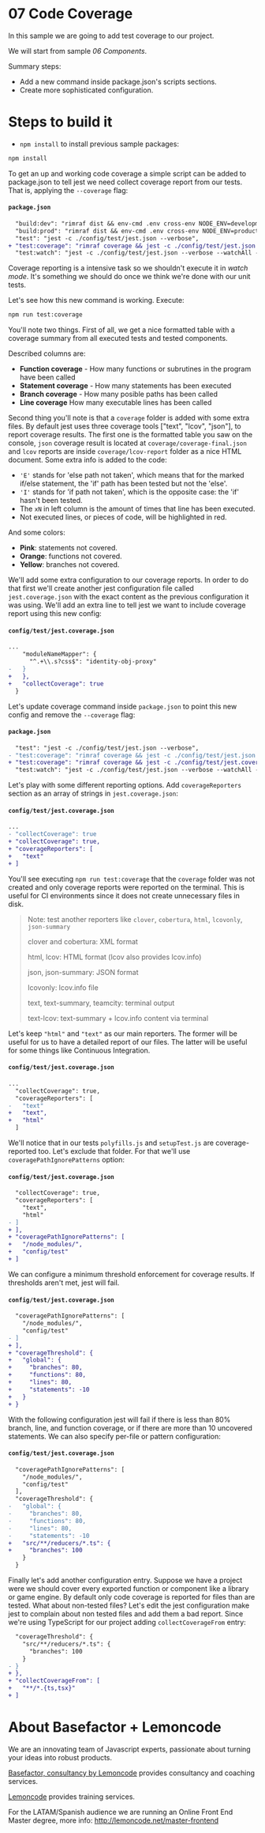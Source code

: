 # 07 Code Coverage

In this sample we are going to add test coverage to our project.

We will start from sample _06 Components_.

Summary steps:
 - Add a new command inside package.json's scripts sections.
 - Create more sophisticated configuration.

# Steps to build it

- `npm install` to install previous sample packages:

```bash
npm install
```

To get an up and working code coverage a simple script can be added to package.json to tell jest we need collect coverage report from our tests. That is, applying the `--coverage` flag:

#### `package.json`

```diff
  "build:dev": "rimraf dist && env-cmd .env cross-env NODE_ENV=development webpack --config ./config/webpack/app/dev.js",
  "build:prod": "rimraf dist && env-cmd .env cross-env NODE_ENV=production webpack -p --config ./config/webpack/app/prod.js",
  "test": "jest -c ./config/test/jest.json --verbose",
+ "test:coverage": "rimraf coverage && jest -c ./config/test/jest.json --verbose --coverage",
  "test:watch": "jest -c ./config/test/jest.json --verbose --watchAll -i"
```

Coverage reporting is a intensive task so we shouldn't execute it in _watch mode_. It's something we should do once we think we're done with our unit tests.

Let's see how this new command is working. Execute:

```bash
npm run test:coverage
```

You'll note two things. First of all, we get a nice formatted table with a coverage summary from all executed tests and tested components.

Described columns are:
- **Function coverage** -  How many functions or subrutines in the program have been called
- **Statement coverage** -  How many statements has been executed
- **Branch coverage** - How many posible paths has been called
- **Line coverage** How many executable lines has been called

Second thing you'll note is that a `coverage` folder is added with some extra files. By default jest uses three coverage tools ["text", "lcov", "json"], to report coverage results. The first one is the formatted table you saw on the console, `json` coverage result is located at `coverage/coverage-final.json` and `lcov` reports are inside `coverage/lcov-report` folder as a nice HTML document. Some extra info is added to the code:

- `'E'` stands for 'else path not taken', which means that for the marked if/else statement, the 'if' path has been tested but not the 'else'.
- `'I'` stands for 'if path not taken', which is the opposite case: the 'if' hasn't been tested.
- The `xN` in left column is the amount of times that line has been executed.
- Not executed lines, or pieces of code, will be highlighted in red.

And some colors:

- **Pink**: statements not covered.
- **Orange**: functions not covered.
- **Yellow**: branches not covered.

We'll add some extra configuration to our coverage reports. In order to do that first we'll create another jest configuration file called `jest.coverage.json` with the exact content as the previous configuration it was using. We'll add an extra line to tell jest we want to include coverage report using this new config:

#### `config/test/jest.coverage.json`

```diff
...
    "moduleNameMapper": {
      "^.+\\.s?css$": "identity-obj-proxy"
-   }
+   },
+   "collectCoverage": true
  }
```

Let's update coverage command inside `package.json` to point this new config and remove the `--coverage` flag:

#### `package.json`

```diff
  "test": "jest -c ./config/test/jest.json --verbose",
- "test:coverage": "rimraf coverage && jest -c ./config/test/jest.json --verbose --coverage",
+ "test:coverage": "rimraf coverage && jest -c ./config/test/jest.coverage.json --verbose",
  "test:watch": "jest -c ./config/test/jest.json --verbose --watchAll -i"
```

Let's play with some different reporting options. Add `coverageReporters` section as an array of strings in `jest.coverage.json`:

#### `config/test/jest.coverage.json`

```diff
...
- "collectCoverage": true
+ "collectCoverage": true,
+ "coverageReporters": [
+   "text"
+ ]
```

You'll see executing `npm run test:coverage` that the `coverage` folder was not created and only coverage reports were reported on the terminal. This is useful for CI environments since it does not create unnecessary files in disk.

> Note: test another reporters like `clover`, `cobertura`, `html`, `lcovonly`, `json-summary`
>
> clover and cobertura: XML format
>
> html, lcov: HTML format (lcov also provides lcov.info)
>
> json, json-summary: JSON format
>
> lcovonly: lcov.info file
>
> text, text-summary, teamcity: terminal output
>
> text-lcov: text-summary + lcov.info content via terminal

Let's keep `"html"` and `"text"` as our main reporters. The former will be useful for us to have a detailed report of our files. The latter will be useful for some things like Continuous Integration.

#### `config/test/jest.coverage.json`

```diff
...
  "collectCoverage": true,
  "coverageReporters": [
-   "text"
+   "text",
+   "html"
  ]
```

We'll notice that in our tests `polyfills.js` and `setupTest.js` are coverage-reported too. Let's exclude that folder. For that we'll use `coveragePathIgnorePatterns` option:

#### `config/test/jest.coverage.json`

```diff
  "collectCoverage": true,
  "coverageReporters": [
    "text",
    "html"
- ]
+ ],
+ "coveragePathIgnorePatterns": [
+   "/node_modules/",
+   "config/test"
+ ]
```

We can configure a minimum threshold enforcement for coverage results. If thresholds aren't met, jest will fail.

#### `config/test/jest.coverage.json`

```diff
  "coveragePathIgnorePatterns": [
    "/node_modules/",
    "config/test"
- ]
+ ],
+ "coverageThreshold": {
+   "global": {
+     "branches": 80,
+     "functions": 80,
+     "lines": 80,
+     "statements": -10
+   }
+ }
```

With the following configuration jest will fail if there is less than 80% branch, line, and function coverage, or if there are more than 10 uncovered statements.
We can also specify per-file or pattern configuration:

#### `config/test/jest.coverage.json`

```diff
  "coveragePathIgnorePatterns": [
    "/node_modules/",
    "config/test"
  ],
  "coverageThreshold": {
-   "global": {
-     "branches": 80,
-     "functions": 80,
-     "lines": 80,
-     "statements": -10
+   "src/**/reducers/*.ts": {
+     "branches": 100
    }
  }
```

Finally let's add another configuration entry. Suppose we have a project were we should cover every exported function or component like a library or game engine. By default only code coverage is reported for files than are tested. What about non-tested files? Let's edit the jest configuration make jest to complain about non tested files and add them a bad report. Since we're using TypeScript for our project adding `collectCoverageFrom` entry:

```diff
  "coverageThreshold": {
    "src/**/reducers/*.ts": {
      "branches": 100
    }
- }
+ },
+ "collectCoverageFrom": [
+   "**/*.{ts,tsx}"
+ ]
```

# About Basefactor + Lemoncode

We are an innovating team of Javascript experts, passionate about turning your ideas into robust products.

[Basefactor, consultancy by Lemoncode](http://www.basefactor.com) provides consultancy and coaching services.

[Lemoncode](http://lemoncode.net/services/en/#en-home) provides training services.

For the LATAM/Spanish audience we are running an Online Front End Master degree, more info: http://lemoncode.net/master-frontend
